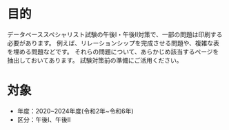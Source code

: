 # 目的
データベーススペシャリスト試験の午後Ⅰ・午後Ⅱ対策で、一部の問題は印刷する必要があります。
例えば、リレーションシップを完成させる問題や、複雑な表を埋める問題などです。
それらの問題について、あらかじめ該当するページを抽出しておいてあります。
試験対策前の準備にご活用ください。

# 対象
- 年度：2020~2024年度(令和2年~令和6年)
- 区分：午後Ⅰ、午後Ⅱ

# 

